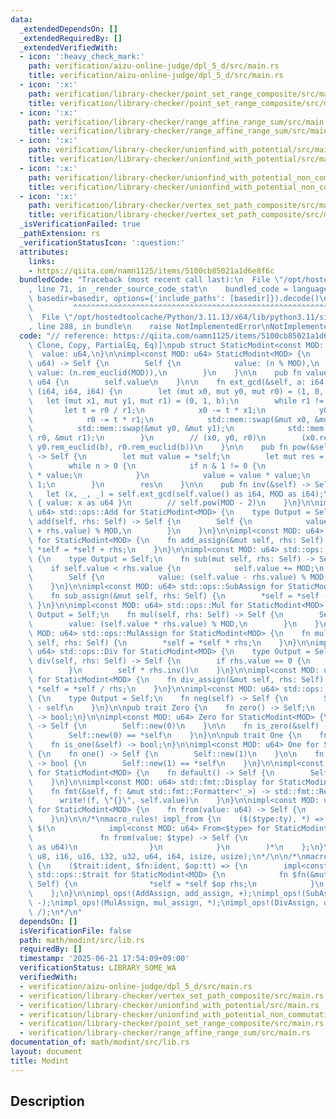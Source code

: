 ```yaml
---
data:
  _extendedDependsOn: []
  _extendedRequiredBy: []
  _extendedVerifiedWith:
  - icon: ':heavy_check_mark:'
    path: verification/aizu-online-judge/dpl_5_d/src/main.rs
    title: verification/aizu-online-judge/dpl_5_d/src/main.rs
  - icon: ':x:'
    path: verification/library-checker/point_set_range_composite/src/main.rs
    title: verification/library-checker/point_set_range_composite/src/main.rs
  - icon: ':x:'
    path: verification/library-checker/range_affine_range_sum/src/main.rs
    title: verification/library-checker/range_affine_range_sum/src/main.rs
  - icon: ':x:'
    path: verification/library-checker/unionfind_with_potential/src/main.rs
    title: verification/library-checker/unionfind_with_potential/src/main.rs
  - icon: ':x:'
    path: verification/library-checker/unionfind_with_potential_non_commutative_group/src/main.rs
    title: verification/library-checker/unionfind_with_potential_non_commutative_group/src/main.rs
  - icon: ':x:'
    path: verification/library-checker/vertex_set_path_composite/src/main.rs
    title: verification/library-checker/vertex_set_path_composite/src/main.rs
  _isVerificationFailed: true
  _pathExtension: rs
  _verificationStatusIcon: ':question:'
  attributes:
    links:
    - https://qiita.com/namn1125/items/5100cb85021a1d6e8f6c
  bundledCode: "Traceback (most recent call last):\n  File \"/opt/hostedtoolcache/Python/3.11.13/x64/lib/python3.11/site-packages/onlinejudge_verify/documentation/build.py\"\
    , line 71, in _render_source_code_stat\n    bundled_code = language.bundle(stat.path,\
    \ basedir=basedir, options={'include_paths': [basedir]}).decode()\n          \
    \         ^^^^^^^^^^^^^^^^^^^^^^^^^^^^^^^^^^^^^^^^^^^^^^^^^^^^^^^^^^^^^^^^^^^^^^^^^^^^^^^^^\n\
    \  File \"/opt/hostedtoolcache/Python/3.11.13/x64/lib/python3.11/site-packages/onlinejudge_verify/languages/rust.py\"\
    , line 288, in bundle\n    raise NotImplementedError\nNotImplementedError\n"
  code: "// reference: https://qiita.com/namn1125/items/5100cb85021a1d6e8f6c\n\n#[derive(Debug,\
    \ Clone, Copy, PartialEq, Eq)]\npub struct StaticModint<const MOD: u64> {\n  \
    \  value: u64,\n}\n\nimpl<const MOD: u64> StaticModint<MOD> {\n    pub fn new(n:\
    \ u64) -> Self {\n        Self {\n            value: (n % MOD),\n            //\
    \ value: (n.rem_euclid(MOD)),\n        }\n    }\n\n    pub fn value(&self) ->\
    \ u64 {\n        self.value\n    }\n\n    fn ext_gcd(&self, a: i64, b: i64) ->\
    \ (i64, i64, i64) {\n        let (mut x0, mut y0, mut r0) = (1, 0, a);\n     \
    \   let (mut x1, mut y1, mut r1) = (0, 1, b);\n        while r1 != 0 {\n     \
    \       let t = r0 / r1;\n            x0 -= t * x1;\n            y0 -= t * y1;\n\
    \            r0 -= t * r1;\n            std::mem::swap(&mut x0, &mut x1);\n  \
    \          std::mem::swap(&mut y0, &mut y1);\n            std::mem::swap(&mut\
    \ r0, &mut r1);\n        }\n        // (x0, y0, r0)\n        (x0.rem_euclid(b),\
    \ y0.rem_euclid(b), r0.rem_euclid(b))\n    }\n\n    pub fn pow(&self, mut n: u64)\
    \ -> Self {\n        let mut value = *self;\n        let mut res = Self::new(1);\n\
    \        while n > 0 {\n            if n & 1 != 0 {\n                res = res\
    \ * value;\n            }\n            value = value * value;\n            n >>=\
    \ 1;\n        }\n        res\n    }\n\n    pub fn inv(&self) -> Self {\n     \
    \   let (x, _, _) = self.ext_gcd(self.value() as i64, MOD as i64);\n        Self\
    \ { value: x as u64 }\n        // self.pow(MOD - 2)\n    }\n}\n\nimpl<const MOD:\
    \ u64> std::ops::Add for StaticModint<MOD> {\n    type Output = Self;\n    fn\
    \ add(self, rhs: Self) -> Self {\n        Self {\n            value: (self.value\
    \ + rhs.value) % MOD,\n        }\n    }\n}\n\nimpl<const MOD: u64> std::ops::AddAssign\
    \ for StaticModint<MOD> {\n    fn add_assign(&mut self, rhs: Self) {\n       \
    \ *self = *self + rhs;\n    }\n}\n\nimpl<const MOD: u64> std::ops::Sub for StaticModint<MOD>\
    \ {\n    type Output = Self;\n    fn sub(mut self, rhs: Self) -> Self {\n    \
    \    if self.value < rhs.value {\n            self.value += MOD;\n        }\n\
    \        Self {\n            value: (self.value - rhs.value) % MOD,\n        }\n\
    \    }\n}\n\nimpl<const MOD: u64> std::ops::SubAssign for StaticModint<MOD> {\n\
    \    fn sub_assign(&mut self, rhs: Self) {\n        *self = *self - rhs;\n   \
    \ }\n}\n\nimpl<const MOD: u64> std::ops::Mul for StaticModint<MOD> {\n    type\
    \ Output = Self;\n    fn mul(self, rhs: Self) -> Self {\n        Self {\n    \
    \        value: (self.value * rhs.value) % MOD,\n        }\n    }\n}\n\nimpl<const\
    \ MOD: u64> std::ops::MulAssign for StaticModint<MOD> {\n    fn mul_assign(&mut\
    \ self, rhs: Self) {\n        *self = *self * rhs;\n    }\n}\n\nimpl<const MOD:\
    \ u64> std::ops::Div for StaticModint<MOD> {\n    type Output = Self;\n    fn\
    \ div(self, rhs: Self) -> Self {\n        if rhs.value == 0 {\n            panic!();\n\
    \        }\n        self * rhs.inv()\n    }\n}\n\nimpl<const MOD: u64> std::ops::DivAssign\
    \ for StaticModint<MOD> {\n    fn div_assign(&mut self, rhs: Self) {\n       \
    \ *self = *self / rhs;\n    }\n}\n\nimpl<const MOD: u64> std::ops::Neg for StaticModint<MOD>\
    \ {\n    type Output = Self;\n    fn neg(self) -> Self {\n        Self::new(0)\
    \ - self\n    }\n}\n\npub trait Zero {\n    fn zero() -> Self;\n    fn is_zero(&self)\
    \ -> bool;\n}\n\nimpl<const MOD: u64> Zero for StaticModint<MOD> {\n    fn zero()\
    \ -> Self {\n        Self::new(0)\n    }\n\n    fn is_zero(&self) -> bool {\n\
    \        Self::new(0) == *self\n    }\n}\n\npub trait One {\n    fn one() -> Self;\n\
    \    fn is_one(&self) -> bool;\n}\n\nimpl<const MOD: u64> One for StaticModint<MOD>\
    \ {\n    fn one() -> Self {\n        Self::new(1)\n    }\n\n    fn is_one(&self)\
    \ -> bool {\n        Self::new(1) == *self\n    }\n}\n\nimpl<const MOD: u64> Default\
    \ for StaticModint<MOD> {\n    fn default() -> Self {\n        Self::new(0)\n\
    \    }\n}\n\nimpl<const MOD: u64> std::fmt::Display for StaticModint<MOD> {\n\
    \    fn fmt(&self, f: &mut std::fmt::Formatter<'_>) -> std::fmt::Result {\n  \
    \      write!(f, \"{}\", self.value)\n    }\n}\n\nimpl<const MOD: u64> From<u64>\
    \ for StaticModint<MOD> {\n    fn from(value: u64) -> Self {\n        Self::new(value)\n\
    \    }\n}\n\n/*\nmacro_rules! impl_from {\n    ($($type:ty), *) => {\n       \
    \ $(\n            impl<const MOD: u64> From<$type> for StaticModint<MOD> {\n \
    \               fn from(value: $type) -> Self {\n                    Self::new(value\
    \ as u64)\n                }\n            }\n        )*\n    };\n}\n\nimpl_from!(i8,\
    \ u8, i16, u16, i32, u32, u64, i64, isize, usize);\n*/\n\n/*\nmacro_rules! impl_ops\
    \ {\n    ($trait:ident, $fn:ident, $op:tt) => {\n        impl<const MOD: u64>\
    \ std::ops::$trait for StaticModint<MOD> {\n            fn $fn(&mut self, rhs:\
    \ Self) {\n                *self = *self $op rhs;\n            }\n        }\n\
    \    };\n}\n\nimpl_ops!(AddAssign, add_assign, +);\nimpl_ops!(SubAssign, sub_assign,\
    \ -);\nimpl_ops!(MulAssign, mul_assign, *);\nimpl_ops!(DivAssign, div_assign,\
    \ /);\n*/\n"
  dependsOn: []
  isVerificationFile: false
  path: math/modint/src/lib.rs
  requiredBy: []
  timestamp: '2025-06-21 17:54:09+09:00'
  verificationStatus: LIBRARY_SOME_WA
  verifiedWith:
  - verification/aizu-online-judge/dpl_5_d/src/main.rs
  - verification/library-checker/vertex_set_path_composite/src/main.rs
  - verification/library-checker/unionfind_with_potential/src/main.rs
  - verification/library-checker/unionfind_with_potential_non_commutative_group/src/main.rs
  - verification/library-checker/point_set_range_composite/src/main.rs
  - verification/library-checker/range_affine_range_sum/src/main.rs
documentation_of: math/modint/src/lib.rs
layout: document
title: Modint
---
```


## Description
